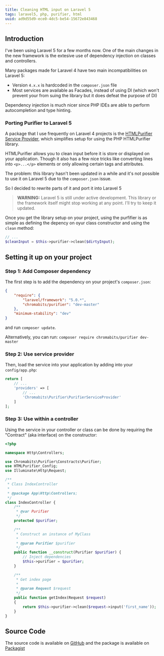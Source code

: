 ```yaml
---
title: Cleaning HTML input on Laravel 5
tags: laravel5, php, purifier, html
uuid: ad9d55d9-ece0-4dc5-be54-15672e843468
---
```


## Introduction

I've been using Laravel 5 for a few months now. One of the main changes in the new framework is the extesive use of dependency injection on classes and controllers.

Many packages made for Laravel 4 have two main incompatibilities on Laravel 5:

- Version `4.x.x` is hardcoded in the `composer.json` file
- Most services are available as Facades, instead of using DI (which won't prevent your from suing the library but it does defeat the purpose of DI)

Dependency injection is much nicer since PHP IDEs are able to perform autocompletion and type hinting.

### Porting Purifier to Laravel 5

A package that I use frequently on Laravel 4 projects is the [HTMLPurifier Service Provider](https://github.com/mewebstudio/Purifier), which simplifies setup for using the PHP HTMLPurifier library.

HTMLPurifier allows you to clean input before it is store or displayed on your application. Though it also has a few nice tricks like converting lines into `<p>...</p>` elements or only allowing certain tags and attributes.

The problem: this library hasn't been updated in a while and it's not possible to use it on Laravel 5 due to the `composer.json` issue.

So I decided to rewrite parts of it and port it into Laravel 5

> **WARNING:** Laravel 5 is still under active development. This library or the framework itself might stop working at any point. I'll try to keep it updated.

Once you get the library setup on your project, using the purfifier is as simple as defining the depency on oyur class constructor and using the `clean` method:

```php
// ...
$cleanInput = $this->purifier->clean($dirtyInput);
```

## Setting it up on your project

### Step 1: Add Composer dependency

The first step is to add the dependency on your project's `composer.json`:

```json
{
    "require": {
        "laravel/framework": "5.0.*",
        "chromabits/purifier": "dev-master"
    },
    "minimum-stability": "dev"
}
```

and run `composer update`.

Alternatively, you can run: `composer require chromabits/purifier dev-master`

### Step 2: Use service provider

Then, load the service into your application by adding into your `config/app.php`:

```php
return [
	// ...
	'providers' => [
		// ...
		'Chromabits\Purifier\PurifierServiceProvider'
	]
];
```

### Step 3: Use within a controller

Using the service in your controller or class can be done by requiring the "Contract" (aka interface) on the constructor:

```php
<?php

namespace Http\Controllers;

use Chromabits\Purifier\Constracts\Purifier;
use HTMLPurifier_Config;
use Illuminate\Http\Request;

/**
 * Class IndexController
 *
 * @package App\Http\Controllers;
 */
class IndexController {
    /**
     * @var Purifier
     */
    protected $purifier;

    /**
     * Construct an instance of MyClass
     *
     * @param Purifier $purifier
     */
    public function __construct(Purifier $purifier) {
        // Inject dependencies
        $this->purifier = $purifier;
    }

    /**
     * Get index page
     *
     * @param Request $request
     */
    public function getIndex(Request $request)
    {
        return $this->purifier->clean($request->input('first_name'));
    }
}
```
## Source Code

The source code is available on [GitHub](https://github.com/etcinit/purifier) and the package is available on [Packagist](https://packagist.org/packages/chromabits/purifier)
